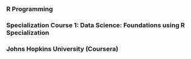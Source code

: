 ### R Programming

### Specialization Course 1: Data Science: Foundations using R Specialization

### Johns Hopkins University (Coursera)